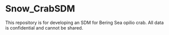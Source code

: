 # Snow_CrabSDM
This repository is for developing an SDM for Bering Sea opilio crab. All data is confidential and cannot be shared.

